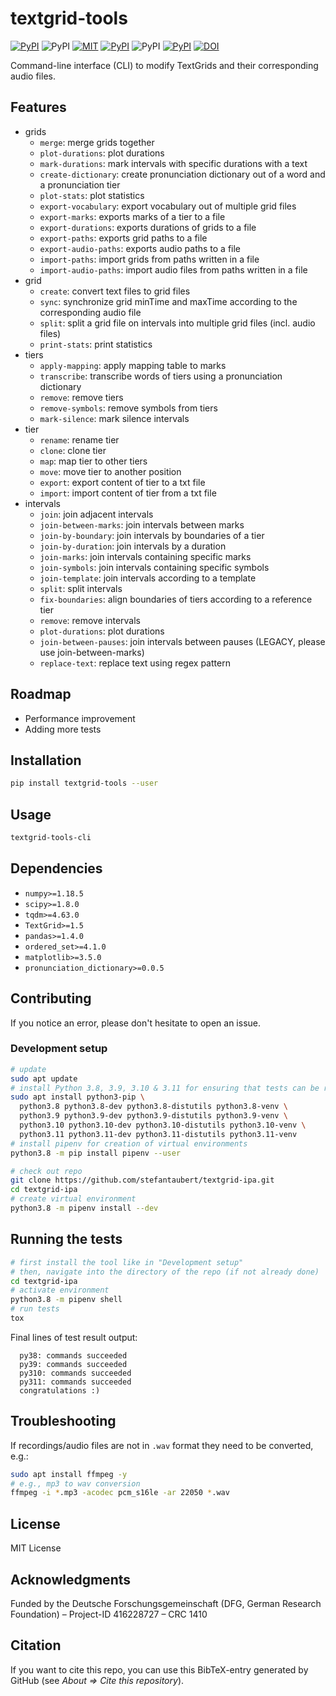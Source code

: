 # textgrid-tools

[![PyPI](https://img.shields.io/pypi/v/textgrid-tools.svg)](https://pypi.python.org/pypi/textgrid-tools)
![PyPI](https://img.shields.io/pypi/pyversions/textgrid-tools.svg)
[![MIT](https://img.shields.io/github/license/stefantaubert/textgrid-ipa.svg)](https://github.com/stefantaubert/textgrid-ipa/blob/main/LICENSE)
[![PyPI](https://img.shields.io/pypi/wheel/textgrid-tools.svg)](https://pypi.python.org/pypi/textgrid-tools/#files)
![PyPI](https://img.shields.io/pypi/implementation/textgrid-tools.svg)
[![PyPI](https://img.shields.io/github/commits-since/stefantaubert/textgrid-ipa/latest/main.svg)](https://github.com/stefantaubert/textgrid-ipa/compare/v0.0.6...main)
[![DOI](https://zenodo.org/badge/DOI/10.5281/zenodo.7477341.svg)](https://doi.org/10.5281/zenodo.7477341)

Command-line interface (CLI) to modify TextGrids and their corresponding audio files.

## Features

- grids
  - `merge`: merge grids together
  - `plot-durations`: plot durations
  - `mark-durations`: mark intervals with specific durations with a text
  - `create-dictionary`: create pronunciation dictionary out of a word and a pronunciation tier
  - `plot-stats`: plot statistics
  - `export-vocabulary`: export vocabulary out of multiple grid files
  - `export-marks`: exports marks of a tier to a file
  - `export-durations`: exports durations of grids to a file
  - `export-paths`: exports grid paths to a file
  - `export-audio-paths`: exports audio paths to a file
  - `import-paths`: import grids from paths written in a file
  - `import-audio-paths`: import audio files from paths written in a file
- grid
  - `create`: convert text files to grid files
  - `sync`: synchronize grid minTime and maxTime according to the corresponding audio file
  - `split`: split a grid file on intervals into multiple grid files (incl. audio files)
  - `print-stats`: print statistics
- tiers
  - `apply-mapping`: apply mapping table to marks
  - `transcribe`: transcribe words of tiers using a pronunciation dictionary
  - `remove`: remove tiers
  - `remove-symbols`: remove symbols from tiers
  - `mark-silence`: mark silence intervals
- tier
  - `rename`: rename tier
  - `clone`: clone tier
  - `map`: map tier to other tiers
  - `move`: move tier to another position
  - `export`: export content of tier to a txt file
  - `import`: import content of tier from a txt file
- intervals
  - `join`: join adjacent intervals
  - `join-between-marks`: join intervals between marks
  - `join-by-boundary`: join intervals by boundaries of a tier
  - `join-by-duration`: join intervals by a duration
  - `join-marks`: join intervals containing specific marks
  - `join-symbols`: join intervals containing specific symbols
  - `join-template`: join intervals according to a template
  - `split`: split intervals
  - `fix-boundaries`: align boundaries of tiers according to a reference tier
  - `remove`: remove intervals
  - `plot-durations`: plot durations
  - `join-between-pauses`: join intervals between pauses (LEGACY, please use join-between-marks)
  - `replace-text`: replace text using regex pattern

## Roadmap

- Performance improvement
- Adding more tests

## Installation

```sh
pip install textgrid-tools --user
```

## Usage

```sh
textgrid-tools-cli
```

## Dependencies

- `numpy>=1.18.5`
- `scipy>=1.8.0`
- `tqdm>=4.63.0`
- `TextGrid>=1.5`
- `pandas>=1.4.0`
- `ordered_set>=4.1.0`
- `matplotlib>=3.5.0`
- `pronunciation_dictionary>=0.0.5`

## Contributing

If you notice an error, please don't hesitate to open an issue.

### Development setup

```sh
# update
sudo apt update
# install Python 3.8, 3.9, 3.10 & 3.11 for ensuring that tests can be run
sudo apt install python3-pip \
  python3.8 python3.8-dev python3.8-distutils python3.8-venv \
  python3.9 python3.9-dev python3.9-distutils python3.9-venv \
  python3.10 python3.10-dev python3.10-distutils python3.10-venv \
  python3.11 python3.11-dev python3.11-distutils python3.11-venv
# install pipenv for creation of virtual environments
python3.8 -m pip install pipenv --user

# check out repo
git clone https://github.com/stefantaubert/textgrid-ipa.git
cd textgrid-ipa
# create virtual environment
python3.8 -m pipenv install --dev
```

## Running the tests

```sh
# first install the tool like in "Development setup"
# then, navigate into the directory of the repo (if not already done)
cd textgrid-ipa
# activate environment
python3.8 -m pipenv shell
# run tests
tox
```

Final lines of test result output:

```log
  py38: commands succeeded
  py39: commands succeeded
  py310: commands succeeded
  py311: commands succeeded
  congratulations :)
```

## Troubleshooting

If recordings/audio files are not in `.wav` format they need to be converted, e.g.:

```sh
sudo apt install ffmpeg -y
# e.g., mp3 to wav conversion
ffmpeg -i *.mp3 -acodec pcm_s16le -ar 22050 *.wav
```

## License

MIT License

## Acknowledgments

Funded by the Deutsche Forschungsgemeinschaft (DFG, German Research Foundation) – Project-ID 416228727 – CRC 1410

## Citation

If you want to cite this repo, you can use this BibTeX-entry generated by GitHub (see *About => Cite this repository*).
